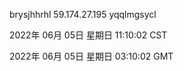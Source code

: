 brysjhhrhl 59.174.27.195 yqqlmgsycl

2022年 06月 05日 星期日 11:10:02 CST

2022年 06月 05日 星期日 03:10:02 GMT
